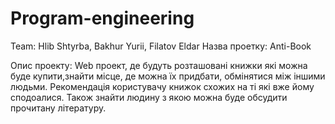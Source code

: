 # Program-engineering
Team: Hlib Shtyrba, Bakhur Yurii, Filatov Eldar
Назва проетку: Anti-Book

Опис проекту: Web проект, де будуть розташовані книжки які можна буде купити,знайти місце, де можна їх придбати, обмінятися між іншими людьми. Рекомендація користувачу книжок схожих на ті які вже йому сподоалися. Також знайти людину з якою можна буде обсудити прочитану літературу.



